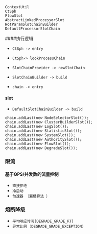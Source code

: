 ```
ContextUtil
CtSph
FlowSlot
AbstractLinkedProcessorSlot
HotParamSlotChainBuilder
DefaultProcessorSlotChain
```

####执行逻辑

* `CtSph -> entry`

* `CtSph-> lookProcessChain` 

* `SlotChainProvider -> newSlotChain`

* `SlotChainBuilder -> build`

* `chain -> entry` 

  

#### slot

* `DefaultSlotChainBuilder -> build`

```
chain.addLast(new NodeSelectorSlot());
chain.addLast(new ClusterBuilderSlot());
chain.addLast(new LogSlot());
chain.addLast(new StatisticSlot());
chain.addLast(new SystemSlot());
chain.addLast(new AuthoritySlot());
chain.addLast(new FlowSlot());
chain.addLast(new DegradeSlot());
```

### 限流

#### 基于QPS/并发数的流量控制

* `直接拒绝 `
* `冷启动 `
* `匀速器 （漏桶算法 ）`

### 熔断降级

* `平均响应时间(DEGRADE_GRADE_RT)  `
* `异常比例 (DEGRADE_GRADE_EXCEPTION)` 

